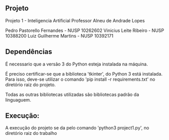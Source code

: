 ## Projeto
Projeto 1 - Inteligencia Artificial
Professor Alneu de Andrade Lopes

Pedro Pastorello Fernandes - NUSP 10262602
Vinicius Leite Ribeiro - NUSP 10388200
Luiz Guilherme Martins - NUSP 10392171

## Dependências
É necessario que a versão 3 do Python esteja instalada na máquina.

É preciso certificar-se que a biblioteca 'tkinter', do Python 3 está instalada. Para isso, deve-se utilizar o comando 'pip install -r requirements.txt' no diretório raiz do projeto.

Todas as outras bibliotecas utilizadas são bibliotecas padrão da linguaguem.

## Execução:
A execução do projeto se da pelo comando 'python3 project1.py', no diretório raiz do trabalho